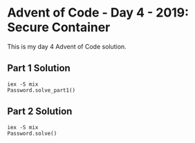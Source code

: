 # Advent of Code - Day 4 - 2019: Secure Container

This is my day 4 Advent of Code solution.


## Part 1 Solution

```
iex -S mix
Password.solve_part1()
```

## Part 2 Solution

```
iex -S mix
Password.solve()
```